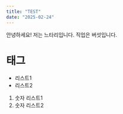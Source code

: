```yaml
---
title: "TEST"
date: "2025-02-24"
---
```


안녕하세요! 저는 느타리입니다. 직업은 버섯입니다.

# 태그

- 리스트1
- 리스트2

1. 숫자 리스트1
2. 숫자 리스트2